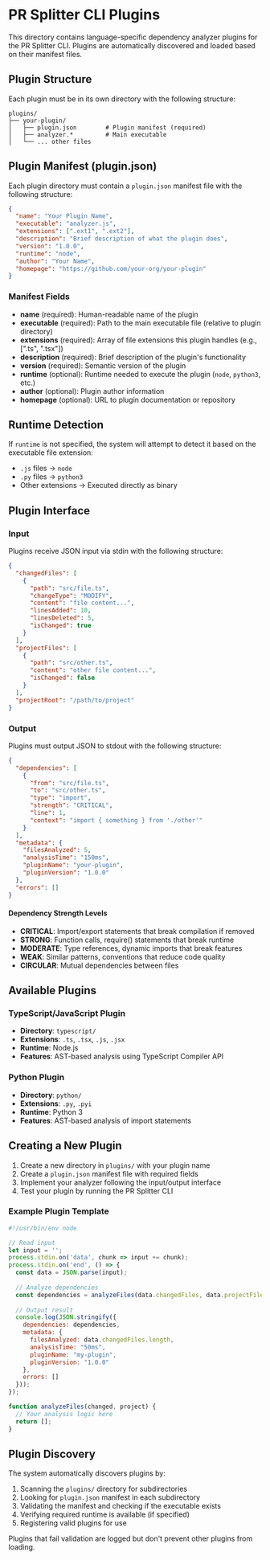 # PR Splitter CLI Plugins

This directory contains language-specific dependency analyzer plugins for the PR Splitter CLI. Plugins are automatically discovered and loaded based on their manifest files.

## Plugin Structure

Each plugin must be in its own directory with the following structure:

```
plugins/
├── your-plugin/
│   ├── plugin.json        # Plugin manifest (required)
│   ├── analyzer.*         # Main executable
│   └── ... other files
```

## Plugin Manifest (plugin.json)

Each plugin directory must contain a `plugin.json` manifest file with the following structure:

```json
{
  "name": "Your Plugin Name",
  "executable": "analyzer.js",
  "extensions": [".ext1", ".ext2"],
  "description": "Brief description of what the plugin does",
  "version": "1.0.0",
  "runtime": "node",
  "author": "Your Name",
  "homepage": "https://github.com/your-org/your-plugin"
}
```

### Manifest Fields

- **name** (required): Human-readable name of the plugin
- **executable** (required): Path to the main executable file (relative to plugin directory)
- **extensions** (required): Array of file extensions this plugin handles (e.g., [".ts", ".tsx"])
- **description** (required): Brief description of the plugin's functionality
- **version** (required): Semantic version of the plugin
- **runtime** (optional): Runtime needed to execute the plugin (`node`, `python3`, etc.)
- **author** (optional): Plugin author information
- **homepage** (optional): URL to plugin documentation or repository

## Runtime Detection

If `runtime` is not specified, the system will attempt to detect it based on the executable file extension:

- `.js` files → `node`
- `.py` files → `python3`
- Other extensions → Executed directly as binary

## Plugin Interface

### Input

Plugins receive JSON input via stdin with the following structure:

```json
{
  "changedFiles": [
    {
      "path": "src/file.ts",
      "changeType": "MODIFY",
      "content": "file content...",
      "linesAdded": 10,
      "linesDeleted": 5,
      "isChanged": true
    }
  ],
  "projectFiles": [
    {
      "path": "src/other.ts",
      "content": "other file content...",
      "isChanged": false
    }
  ],
  "projectRoot": "/path/to/project"
}
```

### Output

Plugins must output JSON to stdout with the following structure:

```json
{
  "dependencies": [
    {
      "from": "src/file.ts",
      "to": "src/other.ts",
      "type": "import",
      "strength": "CRITICAL",
      "line": 1,
      "context": "import { something } from './other'"
    }
  ],
  "metadata": {
    "filesAnalyzed": 5,
    "analysisTime": "150ms",
    "pluginName": "your-plugin",
    "pluginVersion": "1.0.0"
  },
  "errors": []
}
```

#### Dependency Strength Levels

- **CRITICAL**: Import/export statements that break compilation if removed
- **STRONG**: Function calls, require() statements that break runtime
- **MODERATE**: Type references, dynamic imports that break features
- **WEAK**: Similar patterns, conventions that reduce code quality
- **CIRCULAR**: Mutual dependencies between files

## Available Plugins

### TypeScript/JavaScript Plugin
- **Directory**: `typescript/`
- **Extensions**: `.ts`, `.tsx`, `.js`, `.jsx`
- **Runtime**: Node.js
- **Features**: AST-based analysis using TypeScript Compiler API

### Python Plugin
- **Directory**: `python/`
- **Extensions**: `.py`, `.pyi`
- **Runtime**: Python 3
- **Features**: AST-based analysis of import statements

## Creating a New Plugin

1. Create a new directory in `plugins/` with your plugin name
2. Create a `plugin.json` manifest file with required fields
3. Implement your analyzer following the input/output interface
4. Test your plugin by running the PR Splitter CLI

### Example Plugin Template

```javascript
#!/usr/bin/env node

// Read input
let input = '';
process.stdin.on('data', chunk => input += chunk);
process.stdin.on('end', () => {
  const data = JSON.parse(input);
  
  // Analyze dependencies
  const dependencies = analyzeFiles(data.changedFiles, data.projectFiles);
  
  // Output result
  console.log(JSON.stringify({
    dependencies: dependencies,
    metadata: {
      filesAnalyzed: data.changedFiles.length,
      analysisTime: "50ms",
      pluginName: "my-plugin",
      pluginVersion: "1.0.0"
    },
    errors: []
  }));
});

function analyzeFiles(changed, project) {
  // Your analysis logic here
  return [];
}
```

## Plugin Discovery

The system automatically discovers plugins by:

1. Scanning the `plugins/` directory for subdirectories
2. Looking for `plugin.json` manifest in each subdirectory
3. Validating the manifest and checking if the executable exists
4. Verifying required runtime is available (if specified)
5. Registering valid plugins for use

Plugins that fail validation are logged but don't prevent other plugins from loading. 